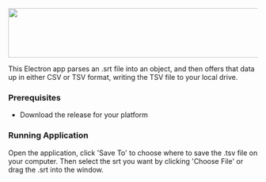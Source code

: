<div align="center"> 
<img width="600" height="100" src="https://s3-us-west-2.amazonaws.com/andrew-sadowski-images/Sub2TSV-Title.png">
</div>

This Electron app parses an .srt file into an object, and then offers that data up in either CSV or TSV format, writing the TSV file to your local drive.

### Prerequisites

- Download the release for your platform

### Running Application

Open the application, click 'Save To' to choose where to save the .tsv file on your computer. Then select the srt you want by clicking 'Choose File' or drag the .srt into the window.
